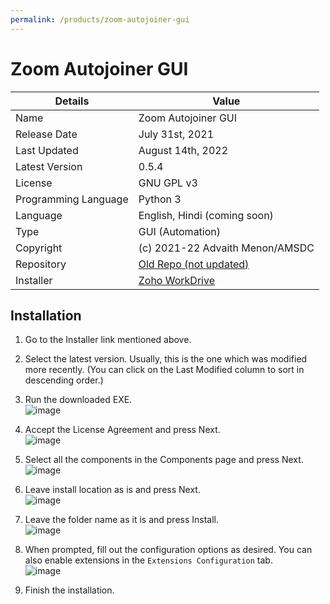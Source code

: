 ```yaml
---
permalink: /products/zoom-autojoiner-gui
---
```


# Zoom Autojoiner GUI

Details | Value
--|--
Name | Zoom Autojoiner GUI
Release Date | July 31st, 2021
Last Updated | August 14th, 2022
Latest Version | 0.5.4
License | GNU GPL v3
Programming Language | Python 3
Language | English, Hindi (coming soon)
Type | GUI (Automation)
Copyright | (c) 2021-22 Advaith Menon/AMSDC
Repository | [Old Repo (not updated)](https://github.com/advaithm582/zoom-autojoiner-gui)
Installer | [Zoho WorkDrive](https://workdrive.zohopublic.in/folder/gc2944a6c06e96e4543f3b55066196a4bd566?layout=list)

## Installation
1. Go to the Installer link mentioned above.
2. Select the latest version. Usually, this is the one which was modified more recently. (You can click on the Last Modified column to sort in descending order.)
3. Run the downloaded EXE.<br>![image](https://user-images.githubusercontent.com/83835839/184684310-d21c8038-d923-49d9-b5e5-7a7fc8ed3844.png)

4. Accept the License Agreement and press Next.<br>![image](https://user-images.githubusercontent.com/83835839/184688992-c7507165-6e20-44db-ad91-a8debfca33b4.png)

4. Select all the components in the Components page and press Next.<br>![image](https://user-images.githubusercontent.com/83835839/184689116-1dca3c23-5512-47a8-ab99-4e063359b01a.png)

5. Leave install location as is and press Next.<br>![image](https://user-images.githubusercontent.com/83835839/184689208-39596d13-8b78-42ff-beb9-2dfe2818f419.png)

6. Leave the folder name as it is and press Install.<br>![image](https://user-images.githubusercontent.com/83835839/184689303-ac5840ea-263d-474c-923d-e431a98a5133.png)

7. When prompted, fill out the configuration options as desired. You can also enable extensions in the `Extensions Configuration` tab.<br>![image](https://user-images.githubusercontent.com/83835839/184689607-7a88bea3-e34d-4b64-96fb-972473489c59.png)

8. Finish the installation.
